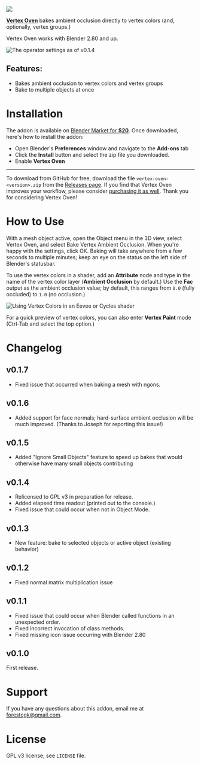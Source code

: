 
![](https://raw.githubusercontent.com/ForestKatsch/VertexOven/master/media/featured-image.png)

[**Vertex Oven**](https://blendermarket.com/products/vertex-oven) bakes ambient occlusion directly to vertex colors (and, optionally, vertex groups.)

Vertex Oven works with Blender 2.80 and up.

![The operator settings as of v0.1.4](https://raw.githubusercontent.com/ForestKatsch/VertexOven/master/media/operator-settings.png)

## Features:

* Bakes ambient occlusion to vertex colors and vertex groups
* Bake to multiple objects at once

# Installation

The addon is available on [Blender Market for **$20**](https://blendermarket.com/products/vertex-oven).
Once downloaded, here's how to install the addon:

* Open Blender's **Preferences** window and navigate to the **Add-ons** tab
* Click the **Install** button and select the zip file you downloaded.
* Enable **Vertex Oven**

---

To download from GitHub for free, download the file `vertex-oven-<version>.zip` from the [Releases page](https://github.com/ForestKatsch/VertexOven/releases).
If you find that Vertex Oven improves your workflow, please consider [purchasing it as well](https://blendermarket.com/products/vertex-oven).
Thank you for considering Vertex Oven!

# How to Use

With a mesh object active, open the Object menu in the 3D view, select Vertex Oven, and select Bake Vertex Ambient Occlusion.
When you're happy with the settings, click OK.
Baking will take anywhere from a few seconds to multiple minutes; keep an eye on the status on the left side of Blender's statusbar.

To use the vertex colors in a shader, add an **Attribute** node and type in the name of the vertex color layer (**Ambient Occlusion** by default.)
Use the **Fac** output as the ambient occlusion value; by default, this ranges from `0.0` (fully occluded) to `1.0` (no occlusion.)

![Using Vertex Colors in an Eevee or Cycles shader](https://raw.githubusercontent.com/ForestKatsch/VertexOven/master/media/attribute-node-shader.png)

For a quick preview of vertex colors, you can also enter **Vertex Paint** mode (Ctrl-Tab and select the top option.)

# Changelog

## v0.1.7

* Fixed issue that occurred when baking a mesh with ngons.

## v0.1.6

* Added support for face normals; hard-surface ambient occlusion will be much improved. (Thanks to Joseph for reporting this issue!)

## v0.1.5

* Added "Ignore Small Objects" feature to speed up bakes that would otherwise have many small objects contributing

## v0.1.4

* Relicensed to GPL v3 in preparation for release.
* Added elapsed time readout (printed out to the console.)
* Fixed issue that could occur when not in Object Mode.

## v0.1.3

* New feature: bake to selected objects or active object (existing behavior)

## v0.1.2

* Fixed normal matrix multiplication issue

## v0.1.1

* Fixed issue that could occur when Blender called functions in an unexpected order.
* Fixed incorrect invocation of class methods.
* Fixed missing icon issue occurring with Blender 2.80

## v0.1.0

First release.

# Support

If you have any questions about this addon, email me at [forestcgk@gmail.com](mailto:forestcgk@gmail.com).

# License

GPL v3 license; see `LICENSE` file.
